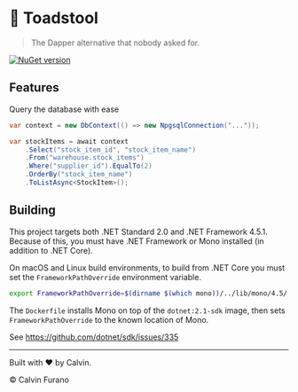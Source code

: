 # 🍄 Toadstool

> The Dapper alternative that nobody asked for.

[![NuGet version](https://img.shields.io/nuget/vpre/Toadstool.svg)](https://www.nuget.org/packages/Toadstool)

## Features

Query the database with ease

```csharp
var context = new DbContext(() => new NpgsqlConnection("..."));

var stockItems = await context
    .Select("stock_item_id", "stock_item_name")
    .From("warehouse.stock_items")
    .Where("supplier_id").EqualTo(2)
    .OrderBy("stock_item_name")
    .ToListAsync<StockItem>();
```


## Building

This project targets both .NET Standard 2.0 and .NET Framework 4.5.1. Because of this, you must have .NET Framework or Mono installed (in addition to .NET Core).

On macOS and Linux build environments, to build from .NET Core you must set the `FrameworkPathOverride` environment variable.

```bash
export FrameworkPathOverride=$(dirname $(which mono))/../lib/mono/4.5/
```

The `Dockerfile` installs Mono on top of the `dotnet:2.1-sdk` image, then sets `FrameworkPathOverride` to the known location of Mono.

See https://github.com/dotnet/sdk/issues/335

---

Built with &hearts; by Calvin.

&copy; Calvin Furano